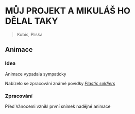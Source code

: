 # MŮJ PROJEKT A MIKULÁŠ HO DĚLAL TAKY

> Kubis, Pliska






## Animace




### Idea

Animace vypadala sympaticky

Nabízelo se zpracování známé povídky [*Plastic soldiers*](https://docs.google.com/document/d/1-aIxD_GheagFxuDhVp_X0G1NvYPB8MfaCgDtlZa69qw)




### Zpracování

Před Vánocemi vznikl první snímek nadějné animace


